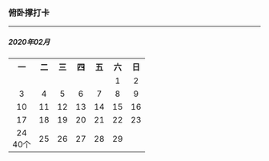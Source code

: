 ### 俯卧撑打卡


---
##### 2020年02月

<table align="center">
	<tr>
	    <th>一</th>
	    <th>二</th>
	    <th>三</th>
	    <th>四</th>
	    <th>五</th>
	    <th>六</th>
	    <th>日</th>
	</tr >
	<tr >
	    <td align="center" ></td>
	    <td align="center" ></td>
	    <td align="center" ></td>
	    <td align="center" ></td>
	    <td align="center" ></td>
	    <td align="center" >1</td>
	    <td align="center" >2</td>
	</tr>
	<tr >
	    <td align="center" >3</td>
	    <td align="center" >4</td>
	    <td align="center" >5</td>
	    <td align="center" >6</td>
	    <td align="center" >7</td>
	    <td align="center" >8</td>
	    <td align="center" >9</td>
	</tr>
	<tr >
	    <td align="center" >10</td>
	    <td align="center" >11</td>
	    <td align="center" >12</td>
	    <td align="center" >13</td>
	    <td align="center" >14</td>
	    <td align="center" >15</td>
	    <td align="center" >16</td>
	</tr>
	<tr >
	    <td align="center" >17</td>
	    <td align="center" >18</td>
	    <td align="center" >19</td>
	    <td align="center" >20</td>
	    <td align="center" >21</td>
	    <td align="center" >22</td>
	    <td align="center" >23</td>
	</tr>
	<tr >
	    <td align="center" >24<br><span>40个</span></td>
	    <td align="center" >25</td>
	    <td align="center" >26</td>
	    <td align="center" >27</td>
	    <td align="center" >28</td>
	    <td align="center" >29</td>
	    <td align="center" ></td>
	</tr>

</table>

